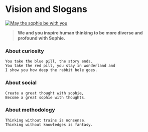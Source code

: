 # Vision and Slogans

[![May the sophie be with you](../img/slogan\_social.png)](../about/think.withsophie.ai)

> **We and you inspire human thinking to be more diverse and profound with Sophie.**

### About curiosity

```
You take the blue pill, the story ends.
You take the red pill, you stay in wonderland and
I show you how deep the rabbit hole goes.
```

### About social

```
Create a great thought with sophie,
Become a great sophie with thoughts.
```

### About methodology

```
Thinking without trains is nonsense.
Thinking without knowledges is fantasy.
```
